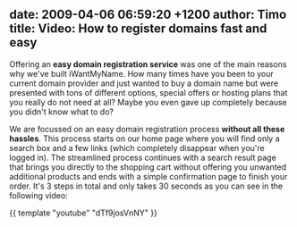 date: 2009-04-06 06:59:20 +1200
author: Timo
title: Video: How to register domains fast and easy
----

Offering an **easy domain registration service** was one of the main reasons why we've built iWantMyName. How many times have you been to your current domain provider and just wanted to buy a domain name but were presented with tons of different options, special offers or hosting plans that you really do not need at all? Maybe you even gave up completely because you didn't know what to do?

We are focussed on an easy domain registration process **without all these hassles**. This process starts on our home page where you will find only a search box and a few links (which completely disappear when you're logged in). The streamlined process continues with a search result page that brings you directly to the shopping cart without offering you unwanted additional products and ends with a simple confirmation page to finish your order. It's 3 steps in total and only takes 30 seconds as you can see in the following video:

{{ template "youtube" "dTf9josVnNY" }}
